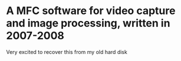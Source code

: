 # A MFC software for video capture and image processing, written in 2007-2008

Very excited to recover this from my old hard disk
